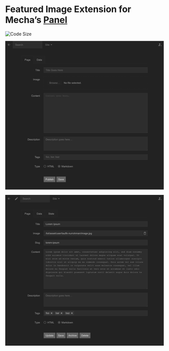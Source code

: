 Featured Image Extension for Mecha’s [Panel](https://github.com/mecha-cms/x.panel)
==================================================================================

![Code Size](https://img.shields.io/github/languages/code-size/mecha-cms/x.panel.image?color=%23444&style=for-the-badge)

![1](index.png?v=2022-12-31)

![2](index/1.png?v=2022-12-31)